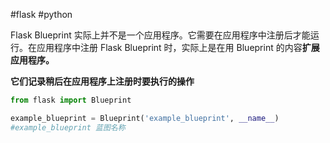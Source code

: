 #flask #python 

Flask Blueprint 实际上并不是一个应用程序。它需要在应用程序中注册后才能运行。在应用程序中注册 Flask Blueprint 时，实际上是在用 Blueprint 的内容**扩展应用程序。**

**它们记录稍后在应用程序上注册时要执行的操作**

```python 
from flask import Blueprint

example_blueprint = Blueprint('example_blueprint', __name__)
#example_blueprint 蓝图名称
```